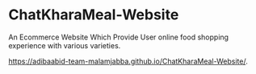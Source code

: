 # ChatKharaMeal-Website
An Ecommerce Website Which Provide User online food shopping experience with various varieties.


https://adibaabid-team-malamjabba.github.io/ChatKharaMeal-Website/.
